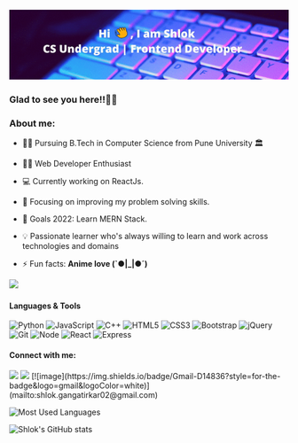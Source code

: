 ![Banner](Shlok_Banner.gif)

<h3>Glad to see you here!!🙋‍♂️</h3>

### About me:

- 👨‍🎓 Pursuing B.Tech in Computer Science  from Pune University 🏛

- 👨‍💻 Web Developer Enthusiast

- 💻 Currently working on ReactJs.

- 🎯 Focusing on improving my problem solving skills.

- 🥅 Goals 2022: Learn MERN Stack.

- 💡 Passionate learner who's always willing to learn and work across technologies and domains

- ⚡ Fun facts: **Anime love (`●|_|●´)**

![](https://komarev.com/ghpvc/?username=Shlok-02&color=blue)

<h4>Languages & Tools</h4>

<img height="50px" alt="Python" src="https://cdn.jsdelivr.net/gh/devicons/devicon/icons/python/python-original-wordmark.svg"/>
<img  height="50px" alt="JavaScript" src="https://cdn.jsdelivr.net/gh/devicons/devicon/icons/javascript/javascript-original.svg"/> 
<img height="50px" alt="C++" src="https://cdn.jsdelivr.net/gh/devicons/devicon/icons/cplusplus/cplusplus-original.svg"/> 
<img height="50px" alt="HTML5" src="https://cdn.jsdelivr.net/gh/devicons/devicon/icons/html5/html5-original-wordmark.svg"/>
<img height="50px" alt="CSS3" src="https://cdn.jsdelivr.net/gh/devicons/devicon/icons/css3/css3-original-wordmark.svg"/>
<img height="50px" alt="Bootstrap" src="https://cdn.jsdelivr.net/gh/devicons/devicon/icons/bootstrap/bootstrap-original.svg"/>  
<img height="50px" alt="jQuery" src="https://cdn.jsdelivr.net/gh/devicons/devicon/icons/jquery/jquery-original-wordmark.svg"/> 
<img height="50px" alt="Git" src="https://cdn.jsdelivr.net/gh/devicons/devicon/icons/git/git-original-wordmark.svg"/> 
<img height="50px" alt="Node" src="https://cdn.jsdelivr.net/gh/devicons/devicon/icons/nodejs/nodejs-original-wordmark.svg"/> 
<img height="50px" alt="React" src="https://cdn.jsdelivr.net/gh/devicons/devicon/icons/react/react-original-wordmark.svg"/>
<img height="50px" alt="Express" src="https://cdn.jsdelivr.net/gh/devicons/devicon/icons/express/express-original-wordmark.svg"/>
<h4>Connect with me:</h4>

<a href="https://www.linkedin.com/in/shlok-gangatirkar-235a131a6/">
<img src="https://img.shields.io/badge/LinkedIn-0077B5?style=for-the-badge&logo=linkedin&logoColor=white"></a>  
<a href="https://github.com/Shlok-02"><img src="https://img.shields.io/badge/GitHub-100000?style=for-the-badge&logo=github&logoColor=white"></a>
[![image](https://img.shields.io/badge/Gmail-D14836?style=for-the-badge&logo=gmail&logoColor=white)](mailto:shlok.gangatirkar02@gmail.com)

![Most Used Languages](https://github-readme-stats.vercel.app/api/top-langs/?username=Shlok-02&layout=compact&theme=radical&langs_count=10)

![Shlok's GitHub stats](https://github-readme-stats.vercel.app/api?username=Shlok-02&theme=midnight-purple&show_icons=true)

